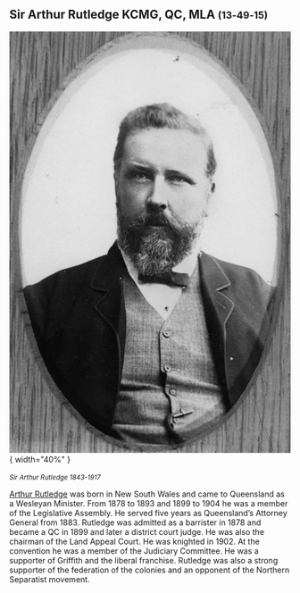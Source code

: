 ## Sir Arthur Rutledge KCMG, QC, MLA  <small>(13‑49‑15)</small>

![](../assets/arthur-rutledge.jpg){ width="40%" } 

*<small>Sir Arthur Rutledge 1843-1917</small>*

[Arthur Rutledge](https://adb.anu.edu.au/biography/rutledge-sir-arthur-8307) was born in New South Wales and came to Queensland as a Wesleyan Minister. From 1878 to 1893 and 1899 to 1904 he was a member of the Legislative Assembly. He served five years as Queensland’s Attorney General from 1883. Rutledge was admitted as a barrister in 1878 and became a QC in 1899 and later a district court judge. He was also the chairman of the Land Appeal Court. He was knighted in 1902. At the convention he was a member of the Judiciary Committee. He was a supporter of Griffith and the liberal franchise. Rutledge was also a strong supporter of the federation of the colonies and an opponent of the Northern Separatist movement.
